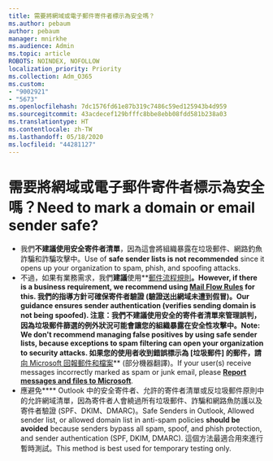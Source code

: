 ```yaml
---
title: 需要將網域或電子郵件寄件者標示為安全嗎？
ms.author: pebaum
author: pebaum
manager: mnirkhe
ms.audience: Admin
ms.topic: article
ROBOTS: NOINDEX, NOFOLLOW
localization_priority: Priority
ms.collection: Adm_O365
ms.custom:
- "9002921"
- "5673"
ms.openlocfilehash: 7dc1576fd61e87b319c7486c59ed125943b4d959
ms.sourcegitcommit: 43acdecef129bfffc8bbe8ebb08fdd581b238a03
ms.translationtype: HT
ms.contentlocale: zh-TW
ms.lasthandoff: 05/18/2020
ms.locfileid: "44281127"
---
```

# <a name="need-to-mark-a-domain-or-email-sender-safe"></a><span data-ttu-id="67c70-102">需要將網域或電子郵件寄件者標示為安全嗎？</span><span class="sxs-lookup"><span data-stu-id="67c70-102">Need to mark a domain or email sender safe?</span></span>

- <span data-ttu-id="67c70-103">我們**不建議使用安全寄件者清單**，因為這會將組織暴露在垃圾郵件、網路釣魚詐騙和詐騙攻擊中。</span><span class="sxs-lookup"><span data-stu-id="67c70-103">Use of **safe sender lists is not recommended** since it opens up your organization to spam, phish, and spoofing attacks.</span></span>
- <span data-ttu-id="67c70-104">不過，如果有業務需求，我們**建議**使用**[郵件流程規則](https://docs.microsoft.com/microsoft-365/security/office-365-security/create-safe-sender-lists-in-office-365?view=o365-worldwide#recommended-use-mail-flow-rules)**。</span><span class="sxs-lookup"><span data-stu-id="67c70-104">However, if there is a business requirement, we **recommend** using **[Mail Flow Rules](https://docs.microsoft.com/microsoft-365/security/office-365-security/create-safe-sender-lists-in-office-365?view=o365-worldwide#recommended-use-mail-flow-rules)** for this.</span></span> <span data-ttu-id="67c70-105">我們的指導方針可確保寄件者驗證 (驗證送出網域未遭到假冒)。</span><span class="sxs-lookup"><span data-stu-id="67c70-105">Our guidance ensures sender authentication (verifies sending domain is not being spoofed).</span></span> <span data-ttu-id="67c70-106">**注意**：我們不建議使用安全的寄件者清單來管理誤判，因為垃圾郵件篩選的例外狀況可能會讓您的組織暴露在安全性攻擊中。</span><span class="sxs-lookup"><span data-stu-id="67c70-106">**Note**: We don't recommend managing false positives by using safe sender lists, because exceptions to spam filtering can open your organization to security attacks.</span></span> <span data-ttu-id="67c70-107">如果您的使用者收到錯誤標示為 [垃圾郵件] 的郵件，請**[向 Microsoft 回報郵件和檔案](https://protection.office.com/reportsubmission)** (部分機器翻譯)。</span><span class="sxs-lookup"><span data-stu-id="67c70-107">If your user(s) receive messages incorrectly marked as spam or junk email, please **[Report messages and files to Microsoft](https://protection.office.com/reportsubmission)**.</span></span>
- <span data-ttu-id="67c70-108">應避免\*\*\*\* Outlook 中的安全寄件者、允許的寄件者清單或反垃圾郵件原則中的允許網域清單，因為寄件者人會繞過所有垃圾郵件、詐騙和網路魚防護以及寄件者驗證 (SPF、DKIM、DMARC)。</span><span class="sxs-lookup"><span data-stu-id="67c70-108">Safe Senders in Outlook, Allowed sender list, or allowed domain list in anti-spam policies **should be avoided** because senders bypass all spam, spoof, and phish protection, and sender authentication (SPF, DKIM, DMARC).</span></span> <span data-ttu-id="67c70-109">這個方法最適合用來進行暫時測試。</span><span class="sxs-lookup"><span data-stu-id="67c70-109">This method is best used for temporary testing only.</span></span>
